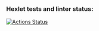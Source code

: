 ### Hexlet tests and linter status:
[![Actions Status](https://github.com/axesthump/algorithms-project-69/workflows/hexlet-check/badge.svg)](https://github.com/axesthump/algorithms-project-69/actions)
